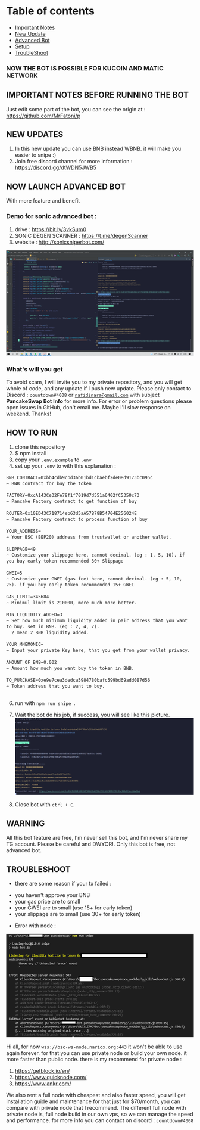 
# Table of contents
* [Important Notes](#IMPORTANT-NOTES-BEFORE-RUNNING-THE-BOT)
* [New Update](#NEW-UPDATES)
* [Advanced Bot](#NOW-LAUNCH-ADVANCED-BOT)
* [Setup](#HOW-TO-RUN)
* [TroubleShoot](#TROUBLESHOOT)

### NOW THE BOT IS POSSIBLE FOR KUCOIN AND MATIC NETWORK

## IMPORTANT NOTES BEFORE RUNNING THE BOT
Just edit some part of the bot, you can see the origin at : https://github.com/MrFatoni/p

## NEW UPDATES
1. In this new update you can use BNB instead WBNB. it will make you easier to snipe :)
2. Join free discord channel for more information : https://discord.gg/dtWDN5JWB5

## NOW LAUNCH ADVANCED BOT
With more feature and benefit
### Demo for sonic advanced bot :
1. drive : https://bit.ly/3vkSum0
2. SONIC DEGEN SCANNER : https://t.me/degenScanner
3. website : http://sonicsniperbot.com/

<img src="./assets/advanced.png">

### What's will you get
To avoid scam, I will invite you to my private repository, and you will get whole of code, and any update if I push new update. Please only contact to Discord : <code>countdown#4008</code> or <code>nafidinara@gmail.com</code> with subject <b>PancakeSwap Bot Info</b> for more info. For error or problem questions please open issues in GitHub, don't email me. Maybe I'll slow response on weekend. Thanks!

## HOW TO RUN
1. clone this repository
2. $ npm install
3. copy your <code>.env.example</code> to <code>.env</code>
4. set up your <code>.env</code> to with this explanation : 

```
BNB_CONTRACT=0xbb4cdb9cbd36b01bd1cbaebf2de08d9173bc095c
~ BNB contract for buy the token

FACTORY=0xcA143Ce32Fe78f1f7019d7d551a6402fC5350c73
~ Pancake Factory contract to get function of buy

ROUTER=0x10ED43C718714eb63d5aA57B78B54704E256024E
~ Pancake Factory contract to process function of buy

YOUR_ADDRESS=
~ Your BSC (BEP20) address from trustwallet or another wallet.

SLIPPAGE=49
~ Customize your slippage here, cannot decimal. (eg : 1, 5, 10). if you buy early token recommended 30+ Slippage

GWEI=5
~ Customize your GWEI (gas fee) here, cannot decimal. (eg : 5, 10, 25). if you buy early token recommended 15+ GWEI

GAS_LIMIT=345684
~ Minimul limit is 210000, more much more better.

MIN_LIQUIDITY_ADDED=3
~ Set how much minimum liquidity added in pair address that you want to buy. set in BNB. (eg : 2, 4, 7).
  2 mean 2 BNB liquidity added.

YOUR_MNEMONIC=
~ Input your private Key here, that you get from your wallet privacy.

AMOUNT_OF_BNB=0.002
~ Amount how much you want buy the token in BNB.

TO_PURCHASE=0xe9e7cea3dedca5984780bafc599bd69add087d56
~ Token address that you want to buy.


```

6. run with <code>npm run snipe </code>.

7. Wait the bot do his job, if success, you will see like this picture. <br>
   <img src="./assets/botimg.PNG">
   
8. Close bot with <code>ctrl + C</code>.

## WARNING
All this bot feature are free, I'm never sell this bot, and I'm never share my TG account. Please be careful and DWYOR!. Only this bot is free, not advanced bot.

## TROUBLESHOOT
* there are some reason if your tx failed :
- you haven't approve your BNB
- your gas price are to small
- your GWEI are to small (use 15+ for early token)
- your slippage are to small (use 30+ for early token)

* Error with node :
  
 <img src="./assets/wss-error.png">
  
Hi all, for now <code>wss://bsc-ws-node.nariox.org:443</code> it won't be able to use again forever. for that you can use private node or build your own node. it more faster than public node.
there is my recommend for private node : 
  1. https://getblock.io/en/
  2. https://www.quicknode.com/
  3. https://www.ankr.com/ <br>
   
We also rent a full node with cheapest and also faster speed, you will get installation guide and maintenance for that just for $70/month, you can compare with private node that I recommend. The different full node with private node is, full node build in our own vps, so we can manage the speed and performance. for more info you can contact on discord : <code>countdown#4008</code>
